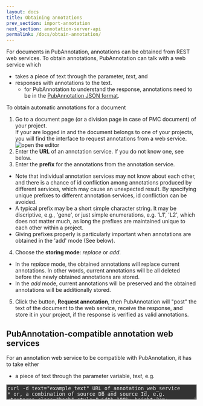 ```yaml
---
layout: docs
title: Obtaining annotations
prev_section: import-annotation
next_section: annotation-server-api
permalink: /docs/obtain-annotation/
---
```


For documents in PubAnnotation, annotations can be obtained from REST web services.
To obtain annotations, PubAnnotation can talk with a web service which

* takes a piece of text through the parameter, _text_, and
* responses with annotations to the text.
  * for PubAnnotation to understand the response, annotations need to be in the [PubAnnotation JSON format]({{site.baseurl}}/docs/format/).

To obtain automatic annotations for a document

1. Go to a document page (or a division page in case of PMC document) of your project.<br/>
If your are logged in and the document belongs to one of your projects, you will find the interface to request annotations from a web service.<br/>
![open the editor]({{site.baseurl}}/img/obtain_annotation_form.png)
2. Enter the **URL** of an annotation service. If you do not know one, see below.
3. Enter the **prefix** for the annotations from the annotation service.
  * Note that individual annotation services may not know about each other, and there is a chance of id confliction among annotations produced by different services, which may cause an unexpected result. By specifying unique prefixes to different annotation services, id confliction can be avoided.
  * A typical prefix may be a short simple character string. It may be discriptive, e.g., 'gene', or just simple enumerations, e.g. 'L1', 'L2', which does not matter much, as long the prefixes are maintained unique to each other within a project.
  * Giving prefixes properly is particularly important when annotations are obtained in the 'add' mode (See below).
4. Choose the **storing mode**: _replace_ or _add_.
  * In the _replace_ mode, the obtained annotations will replace current annotations. In other words, current annotations will be all deleted before the newly obtained annotations are stored.
  * In the _add_ mode, current annotations will be preserved and the obtained annotations will be additionally stored. 
5. Click the button, **Request annotation**, then PubAnnotation will "post" the text of the document to the web service, receive the response, and store it in your project, if the response is verified as valid annotations.

## PubAnnotation-compatible annotation web services

For an annotation web service to be compatible with PubAnnotation, it has to take either

* a piece of text through the parameter variable, _text_, e.g.
<textarea class="bash" style="width:100%; height:3em; background-color:#333333; color:#eeeeee">
curl -d text="example text" URL_of_annotation_web_service
* or, a combination of source DB and source Id, e.g.
<textarea class="bash" style="width:100%; height:3em; background-color:#333333; color:#eeeeee">
curl -d sourcedb="PubMed" -d sourceid="123456" URL_of_annotation_web_service

The verb of the request may be either POST (the above examples), or GET (put the option "-G" to the above examples).

In either case, the response has to be annotations encoded in the [PubAnnotation JSON format]({{site.baseurl}}/docs/format/).

## Annotation web service example

[PubDictionaries](http://pubdictionaries.org) is an example of annotation web service which conforms the specification of PubAnnotation. Through its [_REST API_ interface](http://pubdictionaries.org/mapping/text_annotation),
the URL of a dictionary-based text annotation service can be obtained. The URL can then be copied into the input box described above.